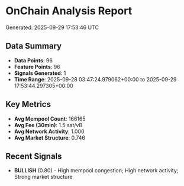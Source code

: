 # OnChain Analysis Report
Generated: 2025-09-29 17:53:46 UTC

## Data Summary
- **Data Points**: 96
- **Feature Points**: 96
- **Signals Generated**: 1
- **Time Range**: 2025-09-28 03:47:24.979062+00:00 to 2025-09-29 17:53:44.297305+00:00

## Key Metrics
- **Avg Mempool Count**: 166165
- **Avg Fee (30min)**: 1.5 sat/vB
- **Avg Network Activity**: 1.000
- **Avg Market Structure**: 0.746

## Recent Signals
- **BULLISH** (0.80) - High mempool congestion; High network activity; Strong market structure
